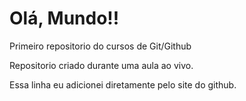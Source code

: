 # Olá, Mundo!!
 Primeiro repositorio do cursos de Git/Github

 Repositorio criado durante uma aula ao vivo.
 
 Essa linha eu adicionei diretamente pelo site do github.

